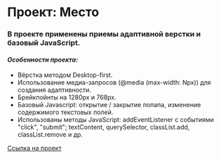 # Проект: Место

### В проекте применены приемы адаптивной верстки и базовый JavaScript.
#### *Особенности проекта:*
* Вёрстка методом Desktop-first.
* Использование медиа-запросов (@media (max-width: Npx)) для создания адаптивности.
* Брейкпойнты на 1280px и 768px.
* Базовый Javascript: открытие / закрытие попапа, изменение содержимого текстовых полей.
* Использованы методы JavaScript: addEventListener с событиями "click", "submit"; textContent, querySelector, classList.add, classList.remove и др.

[Cсылка на проект](https://sergeygetmanskiy.github.io/mesto/ "Mesto")
